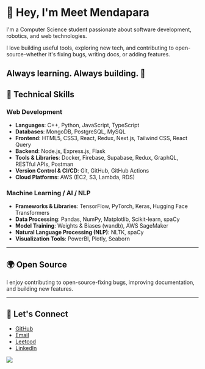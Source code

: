 # 👋 Hey, I'm Meet Mendapara

I'm a Computer Science student passionate about software development, robotics, and web technologies.

I love building useful tools, exploring new tech, and contributing to open-source-whether it's fixing bugs, writing docs, or adding features.

**Always learning. Always building. 🚀**
---

## 🚀 Technical Skills

### **Web Development**
- **Languages**: C++, Python, JavaScript, TypeScript  
- **Databases**: MongoDB, PostgreSQL, MySQL  
- **Frontend**: HTML5, CSS3, React, Redux, Next.js, Tailwind CSS, React Query  
- **Backend**: Node.js, Express.js, Flask  
- **Tools & Libraries**: Docker, Firebase, Supabase, Redux, GraphQL, RESTful APIs, Postman  
- **Version Control & CI/CD**: Git, GitHub, GitHub Actions
- **Cloud Platforms**: AWS (EC2, S3, Lambda, RDS)

### **Machine Learning / AI / NLP**
- **Frameworks & Libraries**: TensorFlow, PyTorch, Keras, Hugging Face Transformers  
- **Data Processing**: Pandas, NumPy, Matplotlib, Scikit-learn, spaCy  
- **Model Training**: Weights & Biases (wandb), AWS SageMaker  
- **Natural Language Processing (NLP)**: NLTK, spaCy
- **Visualization Tools**: PowerBI, Plotly, Seaborn

---

## 🌍 Open Source

I enjoy contributing to open-source-fixing bugs, improving documentation, and building new features.

---

## 🤝 Let's Connect

- [GitHub](https://github.com/Meetmendapara09)  
- [Email](mailto:meetmendapara09@gmail.com)
- [Leetcod](https://leetcode.com/u/meetmendapara09/)
- [LinkedIn](https://www.linkedin.com/in/meet-mendapara/)


![](https://hit.yhype.me/github/profile?account_id=122281320)
